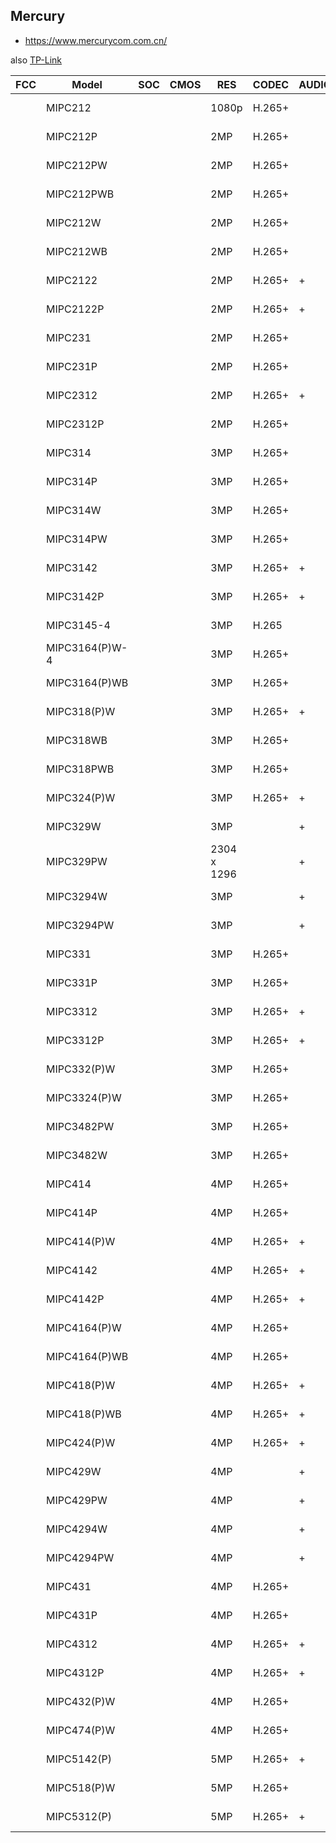 Mercury
-------
- https://www.mercurycom.com.cn/

also [TP-Link](tp-link.md)

| FCC | Model          | SOC | CMOS | RES         | CODEC  | AUDIO | SPI | WIFI | CELL | POE | FULLCOLOR | IR | WHITE | Link                                             |
|-----|----------------|-----|------|-------------|--------|-------|-----|------|------|-----|-----------|----|-------|--------------------------------------------------|
|     | MIPC212        |     |      | 1080p       | H.265+ |       |     |      |      |     |           | +  |       | https://www.mercurycom.com.cn/product-435-1.html |
|     | MIPC212P       |     |      | 2MP         | H.265+ |       |     |      |      | +   |           | +  |       | https://www.mercurycom.com.cn/product-434-1.html |
|     | MIPC212PW      |     |      | 2MP         | H.265+ |       |     |      |      | +   | +         |    |       | https://www.mercurycom.com.cn/product-483-1.html |
|     | MIPC212PWB     |     |      | 2MP         | H.265+ |       |     |      |      | +   | +         |    |       | https://www.mercurycom.com.cn/product-488-1.html |
|     | MIPC212W       |     |      | 2MP         | H.265+ |       |     |      |      |     | +         |    |       | https://www.mercurycom.com.cn/product-484-1.html |
|     | MIPC212WB      |     |      | 2MP         | H.265+ |       |     |      |      |     | +         |    |       | https://www.mercurycom.com.cn/product-489-1.html |
|     | MIPC2122       |     |      | 2MP         | H.265+ | +     |     |      |      |     |           | +  |       | https://www.mercurycom.com.cn/product-524-1.html |
|     | MIPC2122P      |     |      | 2MP         | H.265+ | +     |     |      |      | +   |           | +  |       | https://www.mercurycom.com.cn/product-526-1.html |
|     | MIPC231        |     |      | 2MP         | H.265+ |       |     |      |      |     |           | +  |       | https://www.mercurycom.com.cn/product-446-1.html |
|     | MIPC231P       |     |      | 2MP         | H.265+ |       |     |      |      | +   |           | +  |       | https://www.mercurycom.com.cn/product-442-1.html |
|     | MIPC2312       |     |      | 2MP         | H.265+ | +     |     |      |      |     |           | +  |       | https://www.mercurycom.com.cn/product-525-1.html |
|     | MIPC2312P      |     |      | 2MP         | H.265+ |       |     |      |      | +   |           | +  |       | https://www.mercurycom.com.cn/product-527-1.html |
|     | MIPC314        |     |      | 3MP         | H.265+ |       |     |      |      |     |           | +  |       | https://www.mercurycom.com.cn/product-456-1.html |
|     | MIPC314P       |     |      | 3MP         | H.265+ |       |     |      |      | +   |           | +  |       | https://www.mercurycom.com.cn/product-457-1.html |
|     | MIPC314W       |     |      | 3MP         | H.265+ |       |     |      |      |     | +         |    | +     | https://www.mercurycom.com.cn/product-513-1.html |
|     | MIPC314PW      |     |      | 3MP         | H.265+ |       |     |      |      | +   | +         |    | +     | https://www.mercurycom.com.cn/product-514-1.html |
|     | MIPC3142       |     |      | 3MP         | H.265+ | +     |     |      |      |     |           | +  |       | https://www.mercurycom.com.cn/product-493-1.html |
|     | MIPC3142P      |     |      | 3MP         | H.265+ | +     |     |      |      | +   |           | +  |       | https://www.mercurycom.com.cn/product-494-1.html |
|     | MIPC3145-4     |     |      | 3MP         | H.265  |       |     |      | +    |     |           | +  |       | https://www.mercurycom.com.cn/product-551-1.html |
|     | MIPC3164(P)W-4 |     |      | 3MP         | H.265+ |       |     |      |      |     |           |    | +     | https://www.mercurycom.com.cn/product-585-1.html |
|     | MIPC3164(P)WB  |     |      | 3MP         | H.265+ |       |     |      |      |     |           |    |       | https://www.mercurycom.com.cn/product-605-1.html |
|     | MIPC318(P)W    |     |      | 3MP         | H.265+ | +     |     |      |      |     | +         |    | +     | https://www.mercurycom.com.cn/product-486-1.html |
|     | MIPC318WB      |     |      | 3MP         | H.265+ |       |     |      |      |     | +         |    |       | https://www.mercurycom.com.cn/product-499-1.html |
|     | MIPC318PWB     |     |      | 3MP         | H.265+ |       |     |      |      | +   | +         |    |       | https://www.mercurycom.com.cn/product-500-1.html |
|     | MIPC324(P)W    |     |      | 3MP         | H.265+ | +     |     |      |      |     | +         |    | +     | https://www.mercurycom.com.cn/product-608-1.html |
|     | MIPC329W       |     |      | 3MP         |        | +     |     |      |      |     | +         |    | +     | https://www.mercurycom.com.cn/product-649-1.html |
|     | MIPC329PW      |     |      | 2304 x 1296 |        | +     |     |      |      |     | +         | 12 | 3     | https://www.mercurycom.com.cn/product-650-1.html |
|     | MIPC3294W      |     |      | 3MP         |        | +     |     |      |      |     | +         |    | +     | https://www.mercurycom.com.cn/product-687-1.html |
|     | MIPC3294PW     |     |      | 3MP         |        | +     |     |      |      |     | +         |    | +     | https://www.mercurycom.com.cn/product-684-1.html |
|     | MIPC331        |     |      | 3MP         | H.265+ |       |     |      |      |     |           | +  |       | https://www.mercurycom.com.cn/product-451-1.html |
|     | MIPC331P       |     |      | 3MP         | H.265+ |       |     |      |      | +   |           | +  |       | https://www.mercurycom.com.cn/product-450-1.html |
|     | MIPC3312       |     |      | 3MP         | H.265+ | +     |     |      |      |     |           | +  |       | https://www.mercurycom.com.cn/product-495-1.html |
|     | MIPC3312P      |     |      | 3MP         | H.265+ | +     |     |      |      | +   |           | +  |       | https://www.mercurycom.com.cn/product-496-1.html |
|     | MIPC332(P)W    |     |      | 3MP         | H.265+ |       |     |      |      |     | +         |    | +     | https://www.mercurycom.com.cn/product-607-1.html |
|     | MIPC3324(P)W   |     |      | 3MP         | H.265+ |       |     |      |      |     |           |    | +     | https://www.mercurycom.com.cn/product-618-1.html |
|     | MIPC3482PW     |     |      | 3MP         | H.265+ |       |     |      |      |     | +         |    |       | https://www.mercurycom.com.cn/product-541-1.html |
|     | MIPC3482W      |     |      | 3MP         | H.265+ |       |     |      |      |     | +         |    |       | https://www.mercurycom.com.cn/product-540-1.html |
|     | MIPC414        |     |      | 4MP         | H.265+ |       |     |      |      |     |           | +  |       | https://www.mercurycom.com.cn/product-458-1.html |
|     | MIPC414P       |     |      | 4MP         | H.265+ |       |     |      |      | +   |           | +  |       | https://www.mercurycom.com.cn/product-459-1.html |
|     | MIPC414(P)W    |     |      | 4MP         | H.265+ | +     |     |      |      |     | +         |    | +     | https://www.mercurycom.com.cn/product-517-1.html |
|     | MIPC4142       |     |      | 4MP         | H.265+ | +     |     |      |      |     |           | +  |       | https://www.mercurycom.com.cn/product-537-1.html |
|     | MIPC4142P      |     |      | 4MP         | H.265+ | +     |     |      |      | +   |           | +  |       | https://www.mercurycom.com.cn/product-539-1.html |
|     | MIPC4164(P)W   |     |      | 4MP         | H.265+ |       |     |      |      |     |           |    | +     | https://www.mercurycom.com.cn/product-594-1.html |
|     | MIPC4164(P)WB  |     |      | 4MP         | H.265+ |       |     |      |      |     |           |    |       | https://www.mercurycom.com.cn/product-602-1.html |
|     | MIPC418(P)W    |     |      | 4MP         | H.265+ | +     |     |      |      |     | +         |    | +     | https://www.mercurycom.com.cn/product-501-1.html |
|     | MIPC418(P)WB   |     |      | 4MP         | H.265+ | +     |     |      |      | +   | +         |    |       | https://www.mercurycom.com.cn/product-567-1.html |
|     | MIPC424(P)W    |     |      | 4MP         | H.265+ | +     |     |      |      |     | +         |    | +     | https://www.mercurycom.com.cn/product-616-1.html |
|     | MIPC429W       |     |      | 4MP         |        | +     |     |      |      |     | +         |    | +     | https://www.mercurycom.com.cn/product-677-1.html |
|     | MIPC429PW      |     |      | 4MP         |        | +     |     |      |      |     | +         |    | +     | https://www.mercurycom.com.cn/product-678-1.html |
|     | MIPC4294W      |     |      | 4MP         |        | +     |     |      |      |     | +         |    | +     | https://www.mercurycom.com.cn/product-686-1.html |
|     | MIPC4294PW     |     |      | 4MP         |        | +     |     |      |      |     | +         |    | +     | https://www.mercurycom.com.cn/product-685-1.html |
|     | MIPC431        |     |      | 4MP         | H.265+ |       |     |      |      |     |           | +  |       | https://www.mercurycom.com.cn/product-453-1.html |
|     | MIPC431P       |     |      | 4MP         | H.265+ |       |     |      |      | +   |           | +  |       | https://www.mercurycom.com.cn/product-452-1.html |
|     | MIPC4312       |     |      | 4MP         | H.265+ | +     |     |      |      |     |           | +  |       | https://www.mercurycom.com.cn/product-535-1.html |
|     | MIPC4312P      |     |      | 4MP         | H.265+ | +     |     |      |      | +   |           | +  |       | https://www.mercurycom.com.cn/product-536-1.html |
|     | MIPC432(P)W    |     |      | 4MP         | H.265+ |       |     |      |      |     | +         |    | +     | https://www.mercurycom.com.cn/product-630-1.html |
|     | MIPC474(P)W    |     |      | 4MP         | H.265+ |       |     |      |      |     | +         |    | +     | https://www.mercurycom.com.cn/product-621-1.html |
|     | MIPC5142(P)    |     |      | 5MP         | H.265+ | +     |     |      |      |     | +         |    |       | https://www.mercurycom.com.cn/product-587-1.html |
|     | MIPC518(P)W    |     |      | 5MP         | H.265+ |       |     |      |      |     | +         |    |       | https://www.mercurycom.com.cn/product-591-1.html |
|     | MIPC5312(P)    |     |      | 5MP         | H.265+ | +     |     |      |      |     | +         |    |       | https://www.mercurycom.com.cn/product-588-1.html |

